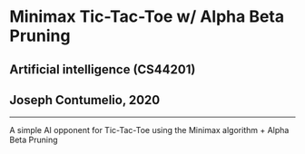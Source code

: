 # Minimax Tic-Tac-Toe w/ Alpha Beta Pruning

## Artificial intelligence (CS44201)

## Joseph Contumelio, 2020

---

A simple AI opponent for Tic-Tac-Toe using
the Minimax algorithm + Alpha Beta Pruning

